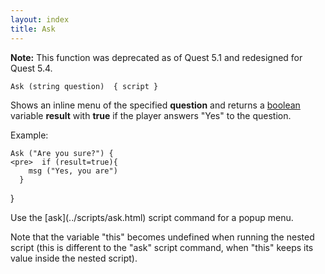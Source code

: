 ```yaml
---
layout: index
title: Ask
---
```


**Note:** This function was deprecated as of Quest 5.1 and redesigned for Quest 5.4.

    Ask (string question)  { script } 

Shows an inline menu of the specified **question** and returns a [boolean](../types/boolean.html) variable **result** with **true** if the player answers "Yes" to the question.

Example:

    Ask ("Are you sure?") {
    <pre>  if (result=true){
        msg ("Yes, you are")
      } 

}

</pre>
Use the [ask](../scripts/ask.html) script command for a popup menu.

Note that the variable "this" becomes undefined when running the nested script (this is different to the "ask" script command, when "this" keeps its value inside the nested script).